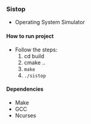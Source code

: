### Sistop

- Operating System Simulator

#### How to run project

- Follow the steps:
    1. cd build
    2. cmake ..
    3. `make`
    2. `./sistop`

#### Dependencies

- Make
- GCC
- Ncurses
